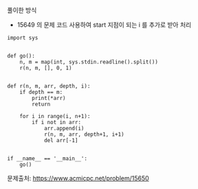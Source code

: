 풀이한 방식 
- 15649 의 문제 코드 사용하여 start 지점이 되는 i 를 추가로 받아 처리 
```python3
import sys


def go():
    n, m = map(int, sys.stdin.readline().split())
    r(n, m, [], 0, 1)


def r(n, m, arr, depth, i):
    if depth == m:
        print(*arr)
        return

    for i in range(i, n+1):
        if i not in arr:
            arr.append(i)
            r(n, m, arr, depth+1, i+1)
            del arr[-1]


if __name__ == '__main__':
    go()
```
문제출처: https://www.acmicpc.net/problem/15650
